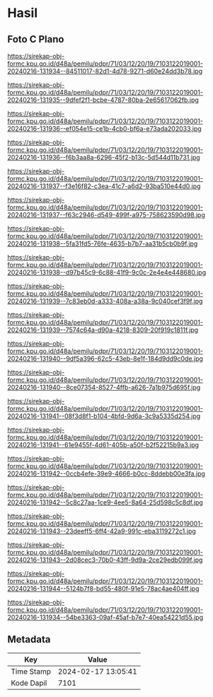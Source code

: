 # Hasil

## Foto C Plano

https://sirekap-obj-formc.kpu.go.id/d48a/pemilu/pdpr/71/03/12/20/19/7103122019001-20240216-131934--84511017-82d1-4d78-9271-d60e24dd3b78.jpg

https://sirekap-obj-formc.kpu.go.id/d48a/pemilu/pdpr/71/03/12/20/19/7103122019001-20240216-131935--9dfef2f1-bcbe-4787-80ba-2e65617062fb.jpg

https://sirekap-obj-formc.kpu.go.id/d48a/pemilu/pdpr/71/03/12/20/19/7103122019001-20240216-131936--ef054e15-ce1b-4cb0-bf6a-e73ada202033.jpg

https://sirekap-obj-formc.kpu.go.id/d48a/pemilu/pdpr/71/03/12/20/19/7103122019001-20240216-131936--f6b3aa8a-6296-45f2-b13c-5d544d11b731.jpg

https://sirekap-obj-formc.kpu.go.id/d48a/pemilu/pdpr/71/03/12/20/19/7103122019001-20240216-131937--f3e16f82-c3ea-41c7-a6d2-93ba510e44d0.jpg

https://sirekap-obj-formc.kpu.go.id/d48a/pemilu/pdpr/71/03/12/20/19/7103122019001-20240216-131937--f63c2946-d549-499f-a975-758623590d98.jpg

https://sirekap-obj-formc.kpu.go.id/d48a/pemilu/pdpr/71/03/12/20/19/7103122019001-20240216-131938--5fa31fd5-76fe-4635-b7b7-aa31b5cb0b9f.jpg

https://sirekap-obj-formc.kpu.go.id/d48a/pemilu/pdpr/71/03/12/20/19/7103122019001-20240216-131938--d97b45c9-6c88-41f9-9c0c-2e4e4e448680.jpg

https://sirekap-obj-formc.kpu.go.id/d48a/pemilu/pdpr/71/03/12/20/19/7103122019001-20240216-131939--7c83eb0d-a333-408a-a38a-9c040cef3f9f.jpg

https://sirekap-obj-formc.kpu.go.id/d48a/pemilu/pdpr/71/03/12/20/19/7103122019001-20240216-131939--7574c64a-d90a-4218-8309-20f919c1811f.jpg

https://sirekap-obj-formc.kpu.go.id/d48a/pemilu/pdpr/71/03/12/20/19/7103122019001-20240216-131940--9df5a396-62c5-43eb-8e1f-184d9dd9c0de.jpg

https://sirekap-obj-formc.kpu.go.id/d48a/pemilu/pdpr/71/03/12/20/19/7103122019001-20240216-131940--8ce07354-8527-4ffb-a626-7a1b975d695f.jpg

https://sirekap-obj-formc.kpu.go.id/d48a/pemilu/pdpr/71/03/12/20/19/7103122019001-20240216-131941--08f3d8f1-b104-4bfd-9d6a-3c9a5335d254.jpg

https://sirekap-obj-formc.kpu.go.id/d48a/pemilu/pdpr/71/03/12/20/19/7103122019001-20240216-131941--61e9455f-4d61-405b-a50f-b2f52215b9a3.jpg

https://sirekap-obj-formc.kpu.go.id/d48a/pemilu/pdpr/71/03/12/20/19/7103122019001-20240216-131942--0ccb4efe-39e9-4666-b0cc-8ddebb00e3fa.jpg

https://sirekap-obj-formc.kpu.go.id/d48a/pemilu/pdpr/71/03/12/20/19/7103122019001-20240216-131942--5c8c27aa-1ce9-4ee5-8a64-25d598c5c8df.jpg

https://sirekap-obj-formc.kpu.go.id/d48a/pemilu/pdpr/71/03/12/20/19/7103122019001-20240216-131943--23deeff5-6ff4-42a9-991c-eba3119272c1.jpg

https://sirekap-obj-formc.kpu.go.id/d48a/pemilu/pdpr/71/03/12/20/19/7103122019001-20240216-131943--2d08cec3-70b0-43ff-9d9a-2ce29edb099f.jpg

https://sirekap-obj-formc.kpu.go.id/d48a/pemilu/pdpr/71/03/12/20/19/7103122019001-20240216-131944--5124b7f8-bd55-480f-91e5-78ac4ae404ff.jpg

https://sirekap-obj-formc.kpu.go.id/d48a/pemilu/pdpr/71/03/12/20/19/7103122019001-20240216-131934--54be3363-09af-45af-b7e7-40ea54221d55.jpg


## Metadata

| Key        | Value               |
| ---------- | ------------------- |
| Time Stamp | 2024-02-17 13:05:41 |
| Kode Dapil | 7101                |



